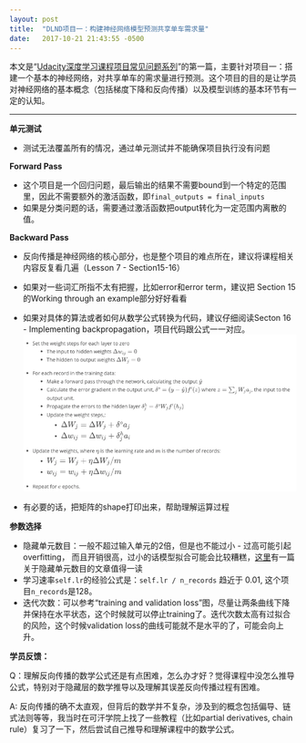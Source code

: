 ```yaml
---
layout: post
title:  "DLND项目一：构建神经网络模型预测共享单车需求量"
date:   2017-10-21 21:43:55 -0500
---
```

本文是“[Udacity深度学习课程项目常见问题系列](http://leolei.com/udacity-dlnd-faqs/)”的第一篇，主要针对项目一：搭建一个基本的神经网络，对共享单车的需求量进行预测。这个项目的目的是让学员对神经网络的基本概念（包括梯度下降和反向传播）以及模型训练的基本环节有一定的认知。

---

**单元测试**

-   测试无法覆盖所有的情况，通过单元测试并不能确保项目执行没有问题

**Forward Pass**

-   这个项目是一个回归问题，最后输出的结果不需要bound到一个特定的范围里，因此不需要额外的激活函数，即`final_outputs = final_inputs`
-   如果是分类问题的话，需要通过激活函数把output转化为一定范围内离散的值。

**Backward Pass**

-   反向传播是神经网络的核心部分，也是整个项目的难点所在，建议将课程相关内容反复看几遍（Lesson 7 - Section15-16）
-   如果对一些词汇所指不太有把握，比如error和error term，建议把 Section 15的Working through an example部分好好看看
-   如果对具体的算法或者如何从数学公式转换为代码，建议仔细阅读Secton 16 - Implementing backpropagation，项目代码跟公式一一对应。
    ![math neural network](/assets/img/nn_math.png)

-   有必要的话，把矩阵的shape打印出来，帮助理解运算过程

**参数选择**

-   隐藏单元数目：一般不超过输入单元的2倍，但是也不能过小 - 过高可能引起overfitting， 而且开销很高，过小的话模型拟合可能会比较糟糕，[这里](https://www.quora.com/How-do-I-decide-the-number-of-nodes-in-a-hidden-layer-of-a-neural-network)有一篇关于隐藏单元数目的文章值得一读
-   学习速率`self.lr`的经验公式是：`self.lr / n_records` 趋近于 0.01, 这个项目`n_records`是128。
-   迭代次数：可以参考“training and validation loss”图，尽量让两条曲线下降并保持在水平状态，这个时候就可以停止training了。迭代次数太高有过拟合的风险，这个时候validation loss的曲线可能就不是水平的了，可能会向上升。

**学员反馈：**

Q：理解反向传播的数学公式还是有点困难，怎么办才好？觉得课程中没怎么推导公式，特别对于隐藏层的数学推导以及理解其误差反向传播过程有困难。

A: 反向传播的确不太直观，但背后的数学并不复杂，涉及到的概念包括偏导、链式法则等等，我当时在可汗学院上找了一些教程（比如partial derivatives, chain rule）复习了一下，然后尝试自己推导和理解课程中的数学公式。
